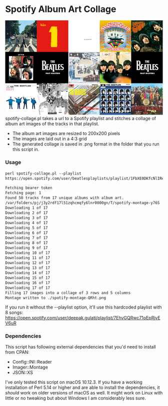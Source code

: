 # Spotify Album Art Collage

![Album art collage](spotify-montage-QRht.png)
spotify-collage.pl takes a url to a Spotify playlist and stitches a collage of album art images of the tracks in that playlist.

- The album art images are resized to 200x200 pixels
- The images are laid out in a 4:3 grid
- The generated collage is saved in .png format in the folder that you run this script in.

### Usage

```
perl spotify-collage.pl --playlist https://open.spotify.com/user/beatlesplaylists/playlist/1FbXE0DKfcNlIRexSEHcs8
```

```
Fetching bearer token
Fetching page: 1
Found 50 tracks from 17 unique albums with album art.
/var/folders/pj/j3y2rdf17l51zqhcmqfy6lnr0000gn/T/spotify-montage-y76S
Downloading 1 of 17
Downloading 2 of 17
Downloading 3 of 17
Downloading 4 of 17
Downloading 5 of 17
Downloading 6 of 17
Downloading 7 of 17
Downloading 8 of 17
Downloading 9 of 17
Downloading 10 of 17
Downloading 11 of 17
Downloading 12 of 17
Downloading 13 of 17
Downloading 14 of 17
Downloading 15 of 17
Downloading 16 of 17
Downloading 17 of 17
Filling 17 images into a collage of 3 rows and 5 columns
Montage written to ./spotify-montage-QRht.png
```
If you run it without the --playlist option, it'll use this hardcoded playlist with 8 songs: https://open.spotify.com/user/deepak.gulati/playlist/7EhvGQRwc71oEpRjvEV6uR

### Dependencies

This script has following external dependencies that you'd need to install from CPAN:

- Config::INI::Reader
- Imager::Montage
- JSON::XS

I've only tested this script on macOS 10.12.3. If you have a working installation of Perl 5.14 or higher and are able to install the dependencies, it *should* work on older versions of macOS as well. It might work on Linux with little or no tweaking but about Windows I am considerably less sure.
